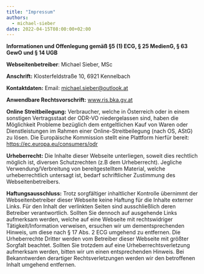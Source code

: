 ```yaml
---
title: "Impressum"
authors:
  - michael-sieber
date: 2022-04-15T08:00:00+02:00
---
```


**Informationen und Offenlegung gemäß §5 (1) ECG, § 25 MedienG, § 63 GewO und § 14 UGB**

**Webseitenbetreiber**: Michael Sieber, MSc

**Anschrift:** Klosterfeldstraße 10, 6921 Kennelbach

**Kontaktdaten:**
Email: michael.sieber@outlook.at

**Anwendbare Rechtsvorschrift:** www.ris.bka.gv.at

**Online Streitbeilegung:** Verbraucher, welche in Österreich oder in einem sonstigen Vertragsstaat der ODR-VO niedergelassen sind, haben die Möglichkeit Probleme bezüglich dem entgeltlichen Kauf von Waren oder Dienstleistungen im Rahmen einer Online-Streitbeilegung (nach OS, AStG) zu lösen. Die Europäische Kommission stellt eine Plattform hierfür bereit: https://ec.europa.eu/consumers/odr

**Urheberrecht:** Die Inhalte dieser Webseite unterliegen, soweit dies rechtlich möglich ist, diversen Schutzrechten (z.B dem Urheberrecht). Jegliche Verwendung/Verbreitung von bereitgestelltem Material, welche urheberrechtlich untersagt ist, bedarf schriftlicher Zustimmung des Webseitenbetreibers.

**Haftungsausschluss:** Trotz sorgfältiger inhaltlicher Kontrolle übernimmt der Webseitenbetreiber dieser Webseite keine Haftung für die Inhalte externer Links. Für den Inhalt der verlinkten Seiten sind ausschließlich deren Betreiber verantwortlich. Sollten Sie dennoch auf ausgehende Links aufmerksam werden, welche auf eine Webseite mit rechtswidriger Tätigkeit/Information verweisen, ersuchen wir um dementsprechenden Hinweis, um diese nach § 17 Abs. 2 ECG umgehend zu entfernen.
Die Urheberrechte Dritter werden vom Betreiber dieser Webseite mit größter Sorgfalt beachtet. Sollten Sie trotzdem auf eine Urheberrechtsverletzung aufmerksam werden, bitten wir um einen entsprechenden Hinweis. Bei Bekanntwerden derartiger Rechtsverletzungen werden wir den betroffenen Inhalt umgehend entfernen.